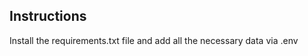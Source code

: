 <h2>Instructions</h2>
<p>Install the requirements.txt file and add all the necessary data via .env</p>
